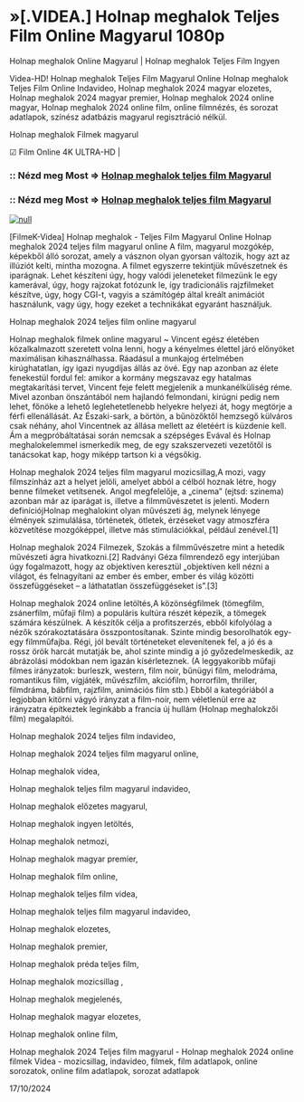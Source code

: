 # »[.VIDEA.] Holnap meghalok Teljes Film Online Magyarul 1080p

Holnap meghalok Online Magyarul | Holnap meghalok Teljes Film Ingyen

Videa-HD! Holnap meghalok Teljes Film Magyarul Online Holnap meghalok Teljes Film Online Indavideo, Holnap meghalok 2024 magyar elozetes, Holnap meghalok 2024 magyar premier, Holnap meghalok 2024 online magyar, Holnap meghalok 2024 online film, online filmnézés, és sorozat adatlapok, színész adatbázis magyarul regisztráció nélkül.

Holnap meghalok Filmek magyarul

☑ Film Online 4K ULTRA-HD |

### :: Nézd meg Most => [Holnap meghalok teljes film Magyarul](https://t.co/4rWMduLeSp)

### :: Nézd meg Most => [Holnap meghalok teljes film Magyarul](https://t.co/4rWMduLeSp)

[![null](https://static.wixstatic.com/media/855a25_043b5abeb4ae4d35ac003198e7fe56ed~mv2.gif)](https://t.co/4rWMduLeSp)

[FilmeK-Videa] Holnap meghalok - Teljes Film Magyarul Online Holnap meghalok 2024 teljes film magyarul online A film, magyarul mozgókép, képekből álló sorozat, amely a vásznon olyan gyorsan változik, hogy azt az illúziót kelti, mintha mozogna. A filmet egyszerre tekintjük művészetnek és iparágnak. Lehet készíteni úgy, hogy valódi jeleneteket filmezünk le egy kamerával, úgy, hogy rajzokat fotózunk le, így tradicionális rajzfilmeket készítve, úgy, hogy CGI-t, vagyis a számítógép által kreált animációt használunk, vagy úgy, hogy ezeket a technikákat egyaránt használjuk.

Holnap meghalok 2024 teljes film online magyarul

Holnap meghalok filmek online magyarul ~ Vincent egész életében közalkalmazott szeretett volna lenni, hogy a kényelmes élettel járó előnyöket maximálisan kihasználhassa. Ráadásul a munkajog értelmében kirúghatatlan, így igazi nyugdíjas állás az övé. Egy nap azonban az élete fenekestül fordul fel: amikor a kormány megszavaz egy hatalmas megtakarítási tervet, Vincent feje felett megjelenik a munkanélküliség réme. Mivel azonban önszántából nem hajlandó felmondani, kirúgni pedig nem lehet, főnöke a lehető leglehetetlenebb helyekre helyezi át, hogy megtörje a férfi ellenállását. Az Északi-sark, a börtön, a bűnözőktől hemzsegő külváros csak néhány, ahol Vincentnek az állása mellett az életéért is küzdenie kell. Ám a megpróbáltatásai során nemcsak a szépséges Evával és Holnap meghalokelemmel ismerkedik meg, de egy szakszervezeti vezetőtől is tanácsokat kap, hogy miképp tartson ki a végsőkig.

Holnap meghalok 2024 teljes film magyarul mozicsillag,A mozi, vagy filmszínház azt a helyet jelöli, amelyet abból a célból hoznak létre, hogy benne filmeket vetítsenek. Angol megfelelője, a „cinema” (ejtsd: szinema) azonban már az iparágat is, illetve a filmművészetet is jelenti. Modern definíciójHolnap meghalokint olyan művészeti ág, melynek lényege élmények szimulálása, történetek, ötletek, érzéseket vagy atmoszféra közvetítése mozgóképpel, illetve más stimulációkkal, például zenével.[1]

Holnap meghalok 2024 Filmezek, Szokás a filmművészetre mint a hetedik művészeti ágra hivatkozni.[2] Radványi Géza filmrendező egy interjúban úgy fogalmazott, hogy az objektíven keresztül „objektíven kell nézni a világot, és felnagyítani az ember és ember, ember és világ közötti összefüggéseket – a láthatatlan összefüggéseket is”.[3]

Holnap meghalok 2024 online letöltés,A közönségfilmek (tömegfilm, zsánerfilm, műfaji film) a populáris kultúra részét képezik, a tömegek számára készülnek. A készítők célja a profitszerzés, ebből kifolyólag a nézők szórakoztatására összpontosítanak. Szinte mindig besorolhatók egy-egy filmműfajba. Régi, jól bevált történeteket elevenítenek fel, a jó és a rossz örök harcát mutatják be, ahol szinte mindig a jó győzedelmeskedik, az ábrázolási módokban nem igazán kísérleteznek. (A leggyakoribb műfaji filmes irányzatok: burleszk, western, film noir, bűnügyi film, melodráma, romantikus film, vígjáték, művészfilm, akciófilm, horrorfilm, thriller, filmdráma, bábfilm, rajzfilm, animációs film stb.) Ebből a kategóriából a legjobban kitörni vágyó irányzat a film-noir, nem véletlenül erre az irányzatra építkeztek leginkább a francia új hullám (Holnap meghalokzői film) megalapítói.

Holnap meghalok 2024 teljes film indavideo,

Holnap meghalok 2024 teljes film magyarul online,

Holnap meghalok videa,

Holnap meghalok teljes film magyarul indavideo,

Holnap meghalok előzetes magyarul,

Holnap meghalok ingyen letöltés,

Holnap meghalok netmozi,

Holnap meghalok magyar premier,

Holnap meghalok film online,

Holnap meghalok teljes film videa,

Holnap meghalok teljes film magyarul indavideo,

Holnap meghalok elozetes,

Holnap meghalok premier,

Holnap meghalok préda teljes film,

Holnap meghalok mozicsillag ,

Holnap meghalok megjelenés,

Holnap meghalok magyar elozetes,

Holnap meghalok online film,

Holnap meghalok 2024 Teljes film magyarul - Holnap meghalok 2024 online filmek Videa - mozicsillag, indavideo, filmek, film adatlapok, online sorozatok, online film adatlapok, sorozat adatlapok

17/10/2024
